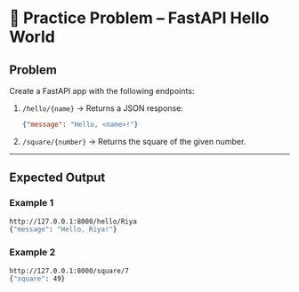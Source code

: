# 📝 Practice Problem – FastAPI Hello World

## Problem
Create a FastAPI app with the following endpoints:

1. `/hello/{name}` → Returns a JSON response:  
   ```json
   {"message": "Hello, <name>!"}
   ````

2. `/square/{number}` → Returns the square of the given number.

---

## Expected Output

### Example 1

```bash
http://127.0.0.1:8000/hello/Riya
{"message": "Hello, Riya!"}
```

### Example 2

```bash
http://127.0.0.1:8000/square/7
{"square": 49}
```

